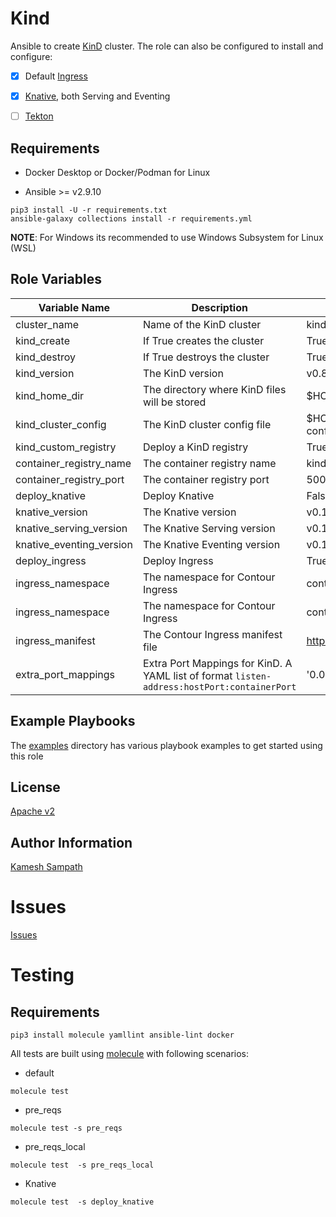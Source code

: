 Kind
=========

Ansible to create [KinD](https://kind.sigs.k8s.io) cluster. The role can also be configured to install and configure:

- [x] Default [Ingress](https://kind.sigs.k8s.io/docs/user/ingress/#contour)

- [x] [Knative](https://knative.dev), both Serving and Eventing

- [ ] [Tekton](https://tekton.dev)

Requirements
------------

- Docker Desktop or Docker/Podman for Linux

- Ansible >= v2.9.10 

```shell
pip3 install -U -r requirements.txt
ansible-galaxy collections install -r requirements.yml
```
__NOTE__: For Windows its recommended to use Windows Subsystem for Linux (WSL)

Role Variables
--------------

| Variable Name| Description | Default |
|--|--|--|
| cluster_name| Name of the KinD cluster| kind |
| kind_create|  If True creates the cluster | True |
| kind_destroy| If True destroys the cluster | True |
| kind_version| The KinD version | v0.8.1 |
| kind_home_dir| The directory where KinD files will be stored | $HOME/.kind |
| kind_cluster_config| The KinD cluster config file | $HOME/.kind/{{cluster_name}}/kind-cluster-config.yml |
| kind_custom_registry| Deploy a KinD registry | True |
| container_registry_name | The container registry name | kind-registry |
| container_registry_port | The container registry port | 5000 |
| deploy_knative | Deploy Knative | False |
| knative_version | The Knative version | v0.16.0 |
| knative_serving_version | The Knative Serving version | v0.16.0 |
| knative_eventing_version | The Knative Eventing version | v0.16.0 |
| deploy_ingress | Deploy Ingress | True |
| ingress_namespace | The namespace for Contour Ingress | contour-system |
| ingress_namespace | The namespace for Contour Ingress | contour-system |
| ingress_manifest  | The Contour Ingress manifest file  | https://projectcontour.io/quickstart/contour.yaml |
|extra_port_mappings| Extra Port Mappings for KinD. A YAML list of format `listen-address:hostPort:containerPort` | '0.0.0.0:80:80', '0.0.0.0:443:443' |


Example Playbooks
----------------
The [examples](./examples) directory has various playbook examples to get started using this role

License
-------

[Apache v2](./LICENSE)

Author Information
------------------

[Kamesh Sampath](mailto:kamesh.sampath@hotmail.com)

Issues
=======

[Issues](https://github.com/kameshsampath/ansible-role-kind/issues)

Testing
=======

Requirements
------------

```shell
pip3 install molecule yamllint ansible-lint docker
```

All tests are built using [molecule](https://molecule.readthedocs.io/en/latest/index.html) with following scenarios:

* default 
```shell
molecule test
```
* pre_reqs
```shell
molecule test -s pre_reqs
```
* pre_reqs_local
```shell
molecule test  -s pre_reqs_local
```


* Knative
```shell
molecule test  -s deploy_knative
```

